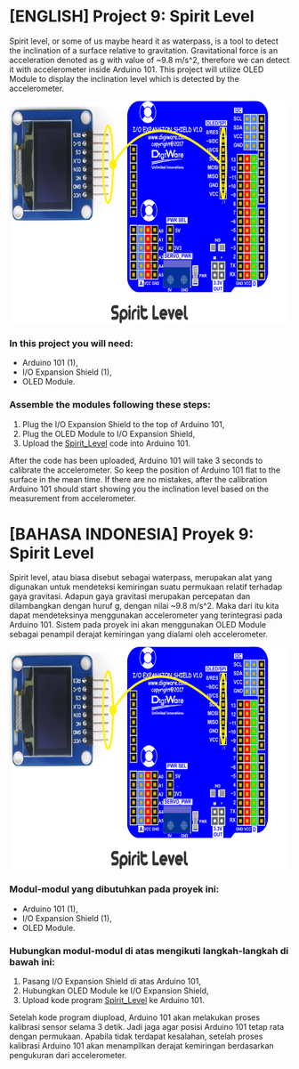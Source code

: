 # [ENGLISH] Project 9: Spirit Level
Spirit level, or some of us maybe heard it as waterpass, is a tool to detect the inclination of a surface relative to gravitation. Gravitational force is an acceleration denoted as g with value of ~9.8 m/s^2, therefore we can detect it with accelerometer inside Arduino 101. This project will utilize OLED Module to display the inclination level which is detected by the accelerometer.

<img src="/images/Spirit_Level.png" height="400">

### In this project you will need:
* Arduino 101 (1),
* I/O Expansion Shield (1),
* OLED Module.

### Assemble the modules following these steps:
1. Plug the I/O Expansion Shield to the top of Arduino 101,
2. Plug the OLED Module to I/O Expansion Shield,
3. Upload the [Spirit_Level](/09_Spirit_Level/Spirit_Level) code into Arduino 101.

After the code has been uploaded, Arduino 101 will take 3 seconds to calibrate the accelerometer. So keep the position of Arduino 101 flat to the surface in the mean time. If there are no mistakes, after the calibration Arduino 101 should start showing you the inclination level based on the measurement from accelerometer.

# [BAHASA INDONESIA] Proyek 9: Spirit Level
Spirit level, atau biasa disebut sebagai waterpass, merupakan alat yang digunakan untuk mendeteksi kemiringan suatu permukaan relatif terhadap gaya gravitasi. Adapun gaya gravitasi merupakan percepatan dan dilambangkan dengan huruf g, dengan nilai ~9.8 m/s^2. Maka dari itu kita dapat mendeteksinya menggunakan accelerometer yang terintegrasi pada Arduino 101. Sistem pada proyek ini akan menggunakan OLED Module sebagai penampil derajat kemiringan yang dialami oleh accelerometer.

<img src="/images/Spirit_Level.png" height="400">

### Modul-modul yang dibutuhkan pada proyek ini:
* Arduino 101 (1),
* I/O Expansion Shield (1),
* OLED Module.

### Hubungkan modul-modul di atas mengikuti langkah-langkah di bawah ini:
1. Pasang I/O Expansion Shield di atas Arduino 101,
2. Hubungkan OLED Module ke I/O Expansion Shield,
3. Upload kode program [Spirit_Level](/09_Spirit_Level/Spirit_Level) ke Arduino 101.

Setelah kode program diupload, Arduino 101 akan melakukan proses kalibrasi sensor selama 3 detik. Jadi jaga agar posisi Arduino 101 tetap rata dengan permukaan. Apabila tidak terdapat kesalahan, setelah proses kalibrasi Arduino 101 akan menampilkan derajat kemiringan berdasarkan pengukuran dari accelerometer.
